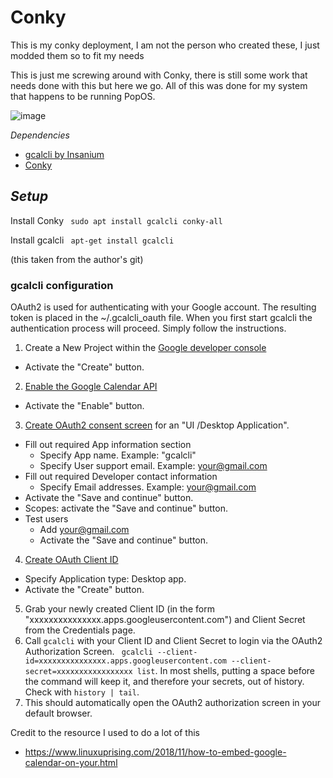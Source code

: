 # Conky
This is my conky deployment,  I am not the person who created these, I just modded them so to fit my needs

This is just me screwing around with Conky, there is still some work that needs done with this but here we go. All of this was done for my system that happens to be running PopOS.

![image](https://user-images.githubusercontent.com/92559124/221383884-9c15f0b4-cf53-4ed6-8a42-ebed297f61ff.png)

*Dependencies* 
 - [gcalcli by Insanium](https://github.com/insanum/gcalcli)
 - [Conky](https://github.com/brndnmtthws/conky)
  
 ## *Setup* 
 Install Conky 
 ``` sudo apt install gcalcli conky-all``` 
 
 Install gcalcli 
 ``` apt-get install gcalcli``` 
 
(this taken from the author's git)
### gcalcli configuration

OAuth2 is used for authenticating with your Google account. The resulting token is placed in the ~/.gcalcli_oauth file. When you first start gcalcli the authentication process will proceed. Simply follow the instructions.

1. Create a New Project within the [Google developer console](https://console.developers.google.com/projectcreate)
  - Activate the "Create" button.
2. [Enable the Google Calendar API](https://console.developers.google.com/apis/api/calendar-json.googleapis.com/)
  - Activate the "Enable" button.
3. [Create OAuth2 consent screen](https://console.developers.google.com/apis/credentials/consent/edit;newAppInternalUser=false) for an "UI /Desktop Application".
- Fill out required App information section
  - Specify App name. Example: "gcalcli"
  - Specify User support email. Example: your@gmail.com
- Fill out required Developer contact information
  - Specify Email addresses. Example: your@gmail.com
- Activate the "Save and continue" button.
- Scopes: activate the "Save and continue" button.
- Test users
  - Add your@gmail.com
  - Activate the "Save and continue" button.
4. [Create OAuth Client ID](https://console.developers.google.com/apis/credentials/oauthclient)
  - Specify Application type: Desktop app.
  - Activate the "Create" button.
5. Grab your newly created Client ID (in the form "xxxxxxxxxxxxxxx.apps.googleusercontent.com") and Client Secret from the Credentials page.
6. Call `gcalcli` with your Client ID and Client Secret to login via the OAuth2 Authorization Screen.  ` gcalcli --client-id=xxxxxxxxxxxxxxx.apps.googleusercontent.com --client-secret=xxxxxxxxxxxxxxxxx list`. In most shells, putting a space before the command will keep it, and therefore your secrets, out of history. Check with `history | tail`.
7. This should automatically open the OAuth2 authorization screen in your default browser.
  
  
  
  Credit to the resource I used to do a lot of this
  - https://www.linuxuprising.com/2018/11/how-to-embed-google-calendar-on-your.html
